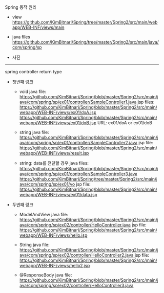 Spring 동작 원리
  - view
    https://github.com/KimBitnari/Spring/tree/master/Spring2/src/main/webapp/WEB-INF/views/main
  
  - java files
    https://github.com/KimBitnari/Spring/tree/master/Spring2/src/main/java/com/spring/sp
  
  - 사진
    

<hr>

spring controller return type
  - 첫번째 링크
    - void
      java file: https://github.com/KimBitnari/Spring/blob/master/Spring2/src/main/java/com/spring/sp/ex01/controller/SampleController1.java
      jsp files: https://github.com/KimBitnari/Spring/blob/master/Spring2/src/main/webapp/WEB-INF/views/ex01/doA.jsp
                 https://github.com/KimBitnari/Spring/blob/master/Spring2/src/main/webapp/WEB-INF/views/ex01/doB.jsp
      URL: ex01/doA or ex01/doB

    - string
      java file: https://github.com/KimBitnari/Spring/blob/master/Spring2/src/main/java/com/spring/sp/ex01/controller/SampleController2.java
      jsp file: https://github.com/KimBitnari/Spring/blob/master/Spring2/src/main/webapp/WEB-INF/views/result.jsp

    - string: data를 전달할 경우
      java files: https://github.com/KimBitnari/Spring/blob/master/Spring2/src/main/java/com/spring/sp/ex01/controller/SampleController3.java
                  https://github.com/KimBitnari/Spring/tree/master/Spring2/src/main/java/com/spring/sp/ex01/vo
      jsp file: https://github.com/KimBitnari/Spring/blob/master/Spring2/src/main/webapp/WEB-INF/views/ex01/data.jsp
  
  - 두번째 링크
    - ModelAndView
      java file: https://github.com/KimBitnari/Spring/blob/master/Spring2/src/main/java/com/spring/sp/ex02/controller/HelloController.java
      jsp file: https://github.com/KimBitnari/Spring/blob/master/Spring2/src/main/webapp/WEB-INF/views/hello.jsp
      
    - String
      java file: https://github.com/KimBitnari/Spring/blob/master/Spring2/src/main/java/com/spring/sp/ex02/controller/HelloController2.java
      jsp file: https://github.com/KimBitnari/Spring/blob/master/Spring2/src/main/webapp/WEB-INF/views/hello2.jsp
      
    - @ResponseBody
      java file: https://github.com/KimBitnari/Spring/blob/master/Spring2/src/main/java/com/spring/sp/ex02/controller/HelloController3.java
